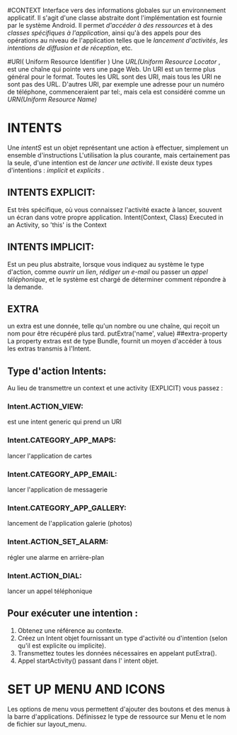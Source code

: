 #CONTEXT
Interface vers des informations globales sur un environnement applicatif. Il s'agit d'une classe abstraite
dont l'implémentation est fournie par le système Android. Il permet _d'accéder à des ressources_ et à 
des _classes spécifiques à l'application_, ainsi qu'à des appels pour des opérations au niveau de l'application 
telles que le _lancement d'activités_, _les intentions de diffusion et de réception_, etc.

#URI( Uniform Resource Identifier )
Une _URL(Uniform Resource Locator_ , est une chaîne qui pointe vers une page Web. Un URI est un terme plus général pour le format.
Toutes les URL sont des URI, mais tous les URI ne sont pas des URL.
D'autres URI, par exemple une adresse pour un numéro de téléphone, commenceraient par tel:,
mais cela est considéré comme un _URN(Uniform Resource Name)_


# INTENTS
Une _intentS_ est un objet représentant une action à effectuer, simplement un ensemble d'instructions
L'utilisation la plus courante,  mais certainement pas la seule, d'une intention est de *_lancer une activité_*.
Il existe deux types d'intentions : _implicit_ et _explicits_ .

 ## INTENTS EXPLICIT:
Est très spécifique, où vous connaissez l'activité exacte à lancer, souvent un écran dans votre propre application.
 Intent(Context, Class)
 Executed in an Activity, so 'this' is the Context

 ## INTENTS IMPLICIT:
Est un peu plus abstraite, lorsque vous indiquez au système le type d'action, comme _ouvrir un lien_,
_rédiger un e-mail_ ou passer un _appel téléphonique_, et le système est chargé de déterminer comment répondre à la demande.

## EXTRA
un extra est une donnée, telle qu'un nombre ou une chaîne, qui reçoit un nom pour être récupéré plus tard.
putExtra('name', value)
  ##extra-property 
La property extras est de type Bundle, fournit un moyen d'accéder à tous les extras transmis à l'Intent.

## Type d'action Intents:
Au lieu de transmettre un context et une activity (EXPLICIT)
vous passez :
### Intent.ACTION_VIEW:
est une intent generic qui prend un URI

### Intent.CATEGORY_APP_MAPS:
lancer l'application de cartes

### Intent.CATEGORY_APP_EMAIL:
lancer l'application de messagerie

### Intent.CATEGORY_APP_GALLERY:
lancement de l'application galerie (photos)

### Intent.ACTION_SET_ALARM: 
régler une alarme en arrière-plan

### Intent.ACTION_DIAL:
lancer un appel téléphonique

## Pour exécuter une intention :
1. Obtenez une référence au contexte.
2. Créez un Intent objet fournissant un type d'activité ou d'intention (selon qu'il est explicite ou implicite).
3. Transmettez toutes les données nécessaires en appelant putExtra().
4. Appel startActivity() passant dans l' intent objet.



# SET UP MENU AND ICONS
Les options de menu vous permettent d'ajouter des boutons et des menus à la barre d'applications.
Définissez le type de ressource sur Menu et le nom de fichier sur layout_menu.



